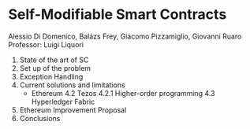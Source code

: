 # Self-Modifiable Smart Contracts

Alessio Di Domenico, Balázs Frey, Giacomo Pizzamiglio, Giovanni Ruaro  
Professor: Luigi Liquori

1. State of the art of SC
2. Set up of the problem  
3. Exception Handling  
4. Current solutions and limitations
   - Ethereum
4.2 Tezos
4.2.1 Higher-order programming 
4.3 Hyperledger Fabric
5. Ethereum Improvement Proposal 
6. Conclusions 
